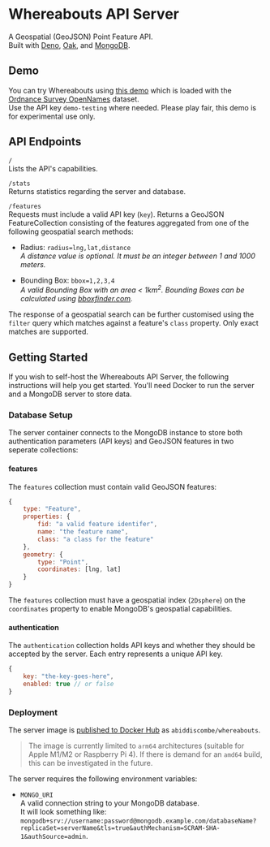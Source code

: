 # Whereabouts API Server
A Geospatial (GeoJSON) Point Feature API.  
Built with [Deno](https://deno.com/runtime), [Oak](https://oakserver.github.io/oak), and [MongoDB](https://www.mongodb.com).

## Demo
You can try Whereabouts using [this demo](https://whereabouts-demo.archiebiddiscombe.net) which is loaded with the [Ordnance Survey OpenNames](https://osdatahub.os.uk/docs/names/overview) dataset.  
Use the API key `demo-testing` where needed. Please play fair, this demo is for experimental use only.

## API Endpoints

`/`  
Lists the API's capabilities.

`/stats`  
Returns statistics regarding the server and database.

`/features`  
Requests must include a valid API key (`key`). Returns a GeoJSON FeatureCollection consisting of the features aggregated from one of the following geospatial search methods:

- Radius: `radius=lng,lat,distance`  
*A distance value is optional. It must be an integer between 1 and 1000 meters.*

- Bounding Box: `bbox=1,2,3,4`  
*A valid Bounding Box with an area < 1km<sup>2</sup>. Bounding Boxes can be calculated using [bboxfinder.com](http://bboxfinder.com).*

The response of a geospatial search can be further customised using the `filter` query which matches against a feature's `class` property. Only exact matches are supported.

## Getting Started
If you wish to self-host the Whereabouts API Server, the following instructions will help you get started. You'll need Docker to run the server and a MongoDB server to store data.

### Database Setup
The server container connects to the MongoDB instance to store both authentication parameters (API keys) and GeoJSON features in two seperate collections:

#### features
The `features` collection must contain valid GeoJSON features:

```js
{
    type: "Feature",
    properties: {
        fid: "a valid feature identifer",
        name: "the feature name",
        class: "a class for the feature"
    },
    geometry: {
        type: "Point",
        coordinates: [lng, lat]
    }
}
```

The `features` collection must have a geospatial index (`2Dsphere`) on the `coordinates` property to enable MongoDB's geospatial capabilities.

#### authentication
The `authentication` collection holds API keys and whether they should be accepted by the server. Each entry represents a unique API key.

```js
{
    key: "the-key-goes-here",
    enabled: true // or false
}
```

### Deployment
The server image is [published to Docker Hub](https://hub.docker.com/r/abiddiscombe/whereabouts) as `abiddiscombe/whereabouts`.

> The image is currently limited to `arm64` architectures (suitable for Apple M1/M2 or Raspberry Pi 4).
> If there is demand for an `amd64` build, this can be investigated in the future.

The server requires the following environment variables:

- `MONGO_URI`  
A valid connection string to your MongoDB database.  
It will look something like: `mongodb+srv://username:password@mongodb.example.com/databaseName?replicaSet=serverName&tls=true&authMechanism=SCRAM-SHA-1&authSource=admin`.
